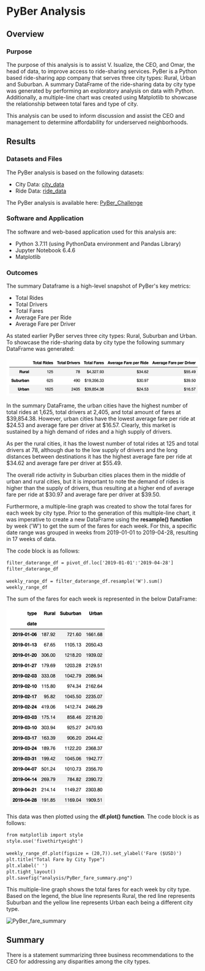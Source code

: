 # PyBer Analysis

## Overview

### Purpose

The purpose of this analysis is to assist V. Isualize, the CEO, and Omar, the head of data, to improve access to ride-sharing services. PyBer is a Python based ride-sharing app company that serves three city types: Rural, Urban and Suburban. A summary DataFrame of the ride-sharing data by city type was generated by performing an exploratory analysis on data with Python. Additionally, a multiple-line chart was created using Matplotlib to showcase the relationship between total fares and type of city.

This analysis can be used to inform discussion and assist the CEO and management to determine affordability for underserved neighborhoods.

## Results

### Datasets and Files

The PyBer analysis is based on the following datasets: 
* City Data: [city_data](Resources/city_data.csv)
* Ride Data: [ride_data](Resources/ride_data.csv)

The PyBer analysis is available here: [PyBer_Challenge](PyBer_Challenge.ipynb)

### Software and Application

The software and web-based application used for this analysis are:

* Python 3.7.11 (using PythonData environment and Pandas Library)
* Jupyter Notebook 6.4.6
* Matplotlib 

### Outcomes 
The summary Dataframe is a high-level snapshot of PyBer's key metrics: 

- Total Rides
- Total Drivers
- Total Fares
- Average Fare per Ride
- Average Fare per Driver

As stated earlier PyBer serves three city types: Rural, Suburban and Urban. To showcase the ride-sharing data by city type the following summary DataFrame was generated:

![PyBer_summary_df](PyBer_summary_df.png)

In the summary DataFrame, the urban cities have the highest number of total rides at 1,625, total drivers at 2,405, and total amount of fares at $39,854.38. However, urban cities have the lowest average fare per ride at $24.53 and average fare per driver at $16.57. Clearly, this market is sustained by a high demand of rides and a high supply of drivers. 

As per the rural cities, it has the lowest number of total rides at 125 and total drivers at 78, although due to the low supply of drivers and the long distances between destinations it has the highest average fare per ride at $34.62 and average fare per driver at $55.49. 

The overall ride activity in Suburban cities places them in the middle of urban and rural cities, but it is important to note the demand of rides is higher than the supply of drivers, thus resulting at a higher end of average fare per ride at $30.97 and average fare per driver at $39.50.     

Furthermore, a multiple-line graph was created to show the total fares for each week by city type. Prior to the generation of this multiple-line chart, it was imperative to create a new DataFrame using the **resample() function** by week ('W') to get the sum of the fares for each week. For this, a specific date range was grouped in weeks from 2019-01-01 to 2019-04-28, resulting in 17 weeks of data.

The code block is as follows:

```
filter_daterange_df = pivot_df.loc['2019-01-01':'2019-04-28']
filter_daterange_df

weekly_range_df = filter_daterange_df.resample('W').sum()
weekly_range_df
```

The sum of the fares for each week is represented in the below DataFrame: 

![sumfares_perweek_percitytype](sumfares_perweek_percitytype.png)

This data was then plotted using the **df.plot() function**. The code block is as follows:

```
from matplotlib import style
style.use('fivethirtyeight')

weekly_range_df.plot(figsize = (20,7)).set_ylabel('Fare ($USD)')
plt.title("Total Fare by City Type")
plt.xlabel(' ')
plt.tight_layout()
plt.savefig("analysis/PyBer_fare_summary.png")
```
This multiple-line graph shows the total fares for each week by city type. Based on the legend, the blue line represents Rural, the red line represents Suburban and the yellow line represents Urban each being a different city type.

![PyBer_fare_summary](PyBer_fare_summary.png)

## Summary
There is a statement summarizing three business recommendations to the CEO for addressing any disparities among the city types. 






